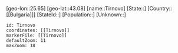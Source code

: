﻿---
location: [43.08,25.65]
mapzoom: [7,12] 
mapmarker: city 
type: City
tags:
- geo/City


SpocWebEntityId: 34883
isDeleted: false
confidential: public

---
[geo-lon::25.65]
[geo-lat::43.08]
[name::Tirnovo]
[State::]
[Country::[[Bulgaria]]]
[StateId::]
[Population::]
[Unknown::]


```leaflet
id: Tirnovo
coordinates: [[Tirnovo]]
markerFile: [[Tirnovo]]
defaultZoom: 11 
maxZoom: 18
```
